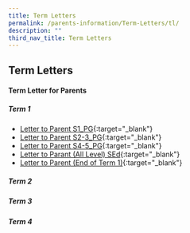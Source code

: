 ```yaml
---
title: Term Letters
permalink: /parents-information/Term-Letters/tl/
description: ""
third_nav_title: Term Letters
---
```

## Term Letters

#### Term Letter for Parents

##### Term 1
* [Letter to Parent S1_PG](/files/2023%20Letter%20to%20Parents%20S1_PG.pdf){:target="_blank"}<br>
* [Letter to Parent S2-3_PG](/files/2023%20Letter%20to%20Parents%20S2-3_PG.pdf){:target="_blank"}<br>
* [Letter to Parent S4-5_PG](/files/2023%20Letter%20to%20Parents%20S4-5_PG.pdf){:target="_blank"}<br>
* [Letter to Parant (All Level) SEd](/files/2023%20Letter%20to%20Parents%20(SEd).pdf){:target="_blank"}<br>
* [Letter to Parent (End of Term 1)](/files/2023%20End%20of%20Term%201_2023_for%20publication.pdf){:target="_blank"}

##### Term 2

##### Term 3

##### Term 4
